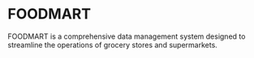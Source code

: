 # FOODMART
FOODMART is a comprehensive data management system designed to streamline the operations of grocery stores and supermarkets.
